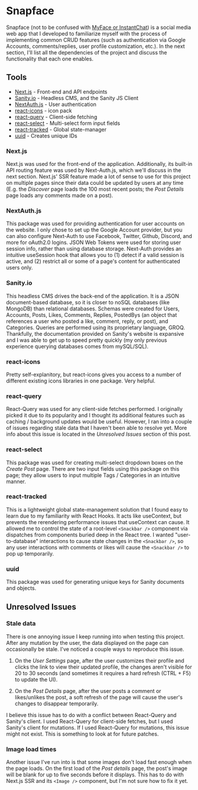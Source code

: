 # Snapface

Snapface (not to be confused with [MyFace or InstantChat](https://twitter.com/edelman11/status/1438895683520634884)) is a social media web app that I developed to familiarize myself with the process of implementing common CRUD features (such as authentication via Google Accounts, comments/replies, user profile customization, etc.). In the next section, I'll list all the dependencies of the project and discuss the functionality that each one enables.

## Tools

- [Next.js](https://nextjs.org) - Front-end and API endpoints
- [Sanity.io](https://www.sanity.io/) - Headless CMS, and the Sanity JS Client
- [NextAuth.js](https://next-auth.js.org/) - User authentication
- [react-icons](https://react-icons.github.io/react-icons/) - icon pack
- [react-query](https://react-query.tanstack.com/) - Client-side fetching
- [react-select](https://react-select.com/home) - Multi-select form input fields
- [react-tracked](https://react-tracked.js.org/) - Global state-manager
- [uuid](https://www.npmjs.com/package/uuid) - Creates unique IDs

### Next.js

Next.js was used for the front-end of the application. Additionally, its built-in API routing feature was used by Next-Auth.js, which we'll discuss in the next section. Next.js' SSR feature made a lot of sense to use for this project on multiple pages since their data could be updated by users at any time (E.g. the _Discover_ page loads the 100 most recent posts; the _Post Details_ page loads any comments made on a post).

### NextAuth.js

This package was used for providing authentication for user accounts on the website. I only chose to set up the Google Account provider, but you can also configure Next-Auth to use Facebook, Twitter, Github, Discord, and more for oAuth2.0 logins. JSON Web Tokens were used for storing user session info, rather than using database storage. Next-Auth provides an intuitive useSession hook that allows you to (1) detect if a valid session is active, and (2) restrict all or some of a page's content for authenticated users only.

### Sanity.io

This headless CMS drives the back-end of the application. It is a JSON document-based database, so it is closer to noSQL databases (like MongoDB) than relational databases. Schemas were created for Users, Accounts, Posts, Likes, Comments, Replies, PostedBys (an object that references a user who posted a like, comment, reply, or post), and Categories. Queries are performed using its proprietary language, GROQ. Thankfully, the documentation provided on Sanity's website is expansive and I was able to get up to speed pretty quickly (my only previous experience querying databases comes from mySQL/SQL).

### react-icons

Pretty self-explanitory, but react-icons gives you access to a number of different existing icons libraries in one package. Very helpful.

### react-query

React-Query was used for any client-side fetches performed. I originally picked it due to its popularity and I thought its additional features such as caching / background updates would be useful. However, I ran into a couple of issues regarding stale data that I haven't been able to resolve yet. More info about this issue is located in the _Unresolved Issues_ section of this post.

### react-select

This package was used for creating multi-select dropdown boxes on the _Create Post_ page. There are two input fields using this package on this page; they allow users to input multiple Tags / Categories in an intuitive manner.

### react-tracked

This is a lightweight global state-management solution that I found easy to learn due to my familiarity with React Hooks. It acts like useContext, but prevents the rerendering performance issues that useContext can cause. It allowed me to control the state of a root-level `<Snackbar />` component via dispatches from components buried deep in the React tree. I wanted "user-to-database" interactions to cause state changes in the `<Snackbar />`, so any user interactions with comments or likes will cause the `<Snackbar />` to pop up temporarily.

### uuid

This package was used for generating unique keys for Sanity documents and objects.

## Unresolved Issues

### Stale data

There is one annoying issue I keep running into when testing this project. After any mutation by the user, the data displayed on the page can occasionally be stale. I've noticed a couple ways to reproduce this issue.

1. On the _User Settings_ page, after the user customizes their profile and clicks the link to view their updated profile, the changes aren't visible for 20 to 30 seconds (and sometimes it requires a hard refresh (CTRL + F5) to update the UI).

2. On the _Post Details_ page, after the user posts a comment or likes/unlikes the post, a soft refresh of the page will cause the user's changes to disappear temporarily.

I believe this issue has to do with a conflict between React-Query and Sanity's client. I used React-Query for client-side fetches, but I used Sanity's client for mutations. If I used React-Query for mutations, this issue might not exist. This is something to look at for future patches.

### Image load times

Another issue I've run into is that some images don't load fast enough when the page loads. On the first load of the _Post details_ page, the post's image will be blank for up to five seconds before it displays. This has to do with Next.js SSR and its `<Image />` component, but I'm not sure how to fix it yet.

